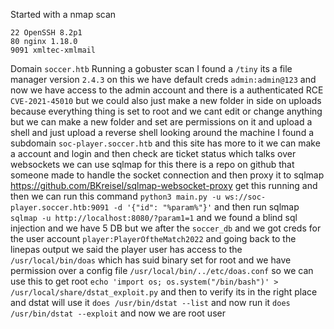 Started with a nmap scan
```
22 OpenSSH 8.2p1
80 nginx 1.18.0
9091 xmltec-xmlmail
```
Domain `soccer.htb` 
Running a gobuster scan I found a `/tiny` its a file manager version `2.4.3` on this we have default creds `admin:admin@123` and now we have access to the admin account and there is a authenticated RCE `CVE-2021-45010` but we could also just make a new folder in side on uploads because everything thing is set to root and we cant edit or change anything but we can make a new folder and set are permissions on it and upload a shell and just upload a reverse shell looking around the machine I found a subdomain `soc-player.soccer.htb` and this site has more to it we can make a account and login and then check are ticket status which talks over websockets we can use sqlmap for this there is a repo on github that someone made to handle the socket connection and then proxy it to sqlmap https://github.com/BKreisel/sqlmap-websocket-proxy get this running and then we can run this command `python3 main.py -u ws://soc-player.soccer.htb:9091 -d '{"id": "%param%"}'` and then run sqlmap `sqlmap -u http://localhost:8080/?param1=1` and we found a blind sql injection and we have 5 DB but we after the `soccer_db` and we got creds for the user account `player:PlayerOftheMatch2022` and going back to the linepas output we said the player user has access to the `/usr/local/bin/doas` which has suid binary set for root and we have permission over a config file `/usr/local/bin/../etc/doas.conf` so we can use this to get root `echo 'import os; os.system("/bin/bash")' > /usr/local/share/dstat_exploit.py` and then to verify its in the right place and dstat will use it `does /usr/bin/dstat --list` and now run it `does /usr/bin/dstat --exploit` and now we are root user 